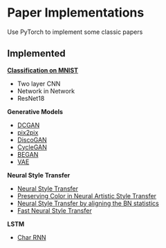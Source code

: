 # Paper Implementations
Use PyTorch to implement some classic papers

## Implemented

**[Classification on MNIST](https://github.com/sunshineatnoon/PyTorchExercise/tree/master/classification)**
- Two layer CNN
- Network in Network
- ResNet18

**Generative Models**
- [DCGAN](https://github.com/sunshineatnoon/PyTorchExercise/tree/master/dcgan)
- [pix2pix](https://github.com/sunshineatnoon/PyTorchExercise/tree/master/pix2pix)
- [DiscoGAN](https://github.com/sunshineatnoon/PyTorchExamples/tree/master/DiscoGAN)
- [CycleGAN](https://github.com/sunshineatnoon/Paper-Implementations/tree/master/cycleGAN)
- [BEGAN](https://github.com/sunshineatnoon/Paper-Implementations/tree/master/BEGAN)
- [VAE](https://github.com/sunshineatnoon/Paper-Implementations/tree/master/VAE)

**Neural Style Transfer**
- [Neural Style Transfer](https://github.com/sunshineatnoon/Paper-Implementations/tree/master/NeuralSytleTransfer#neural-style-transfer)
- [Preserving Color in Neural Artistic Style Transfer](https://github.com/sunshineatnoon/Paper-Implementations/tree/master/NeuralSytleTransfer#neural-style-transfer-with-color-preservation)
- [Neural Style Transfer by aligning the BN statistics](https://github.com/sunshineatnoon/Paper-Implementations/tree/master/NeuralSytleTransfer#neural-style-transfer-by-aligning-the-bn-statistics)
- [Fast Neural Style Transfer](https://github.com/sunshineatnoon/Paper-Implementations/tree/master/fast-neural-style)

**LSTM**
- [Char RNN](https://github.com/sunshineatnoon/PyTorchExamples/tree/master/char-rnn)
